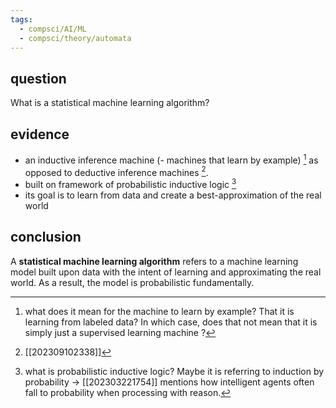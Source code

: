 ```yaml
---
tags:
  - compsci/AI/ML
  - compsci/theory/automata
---
```

## question
What is a statistical machine learning algorithm?
## evidence
- an inductive inference machine (- machines that learn by example) [^1] as opposed to deductive inference machines [^3].
- built on framework of probabilistic inductive logic [^4]
- its goal is to learn from data and create a best-approximation of the real world

[^1]: what does it mean for the machine to learn by example? That it is learning from labeled data? In which case, does that not mean that it is simply just a supervised learning machine [^2]? 
[^2]: [[202305100142]]
[^3]: [[202309102338]]
[^4]: what is probabilistic inductive logic? Maybe it is referring to induction by probability → [[202303221754]] mentions how intelligent agents often fall to probability when processing with reason.
## conclusion
A **statistical machine learning algorithm** refers to a machine learning model built upon data with the intent of learning and approximating the real world. As a result, the model is probabilistic fundamentally.